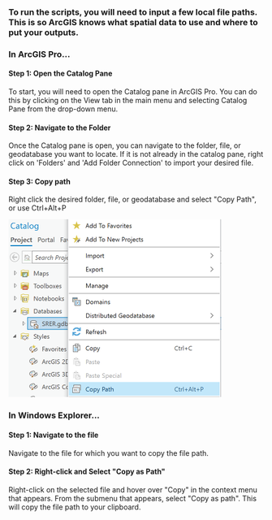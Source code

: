 ### To run the scripts, you will need to input a few local file paths. This is so ArcGIS knows what spatial data to use and where to put your outputs.


### In ArcGIS Pro...
#### Step 1: Open the Catalog Pane
To start, you will need to open the Catalog pane in ArcGIS Pro. You can do this by clicking on the View tab in the main menu and selecting Catalog Pane from the drop-down menu.

#### Step 2: Navigate to the Folder
Once the Catalog pane is open, you can navigate to the folder, file, or geodatabase you want to locate.
If it is not already in the catalog pane, right click on 'Folders' and 'Add Folder Connection' to import your desired file.

#### Step 3: Copy path
Right click the desired folder, file, or geodatabase and select "Copy Path", or use Ctrl+Alt+P

<img alt="img.png" height="350" src="../Github%20Images/img.png"/>

### In Windows Explorer...
#### Step 1: Navigate to the file
Navigate to the file for which you want to copy the file path.

#### Step 2: Right-click and Select "Copy as Path"

Right-click on the selected file and hover over "Copy" in the context menu that appears. From the submenu that appears, select "Copy as path". This will copy the file path to your clipboard.